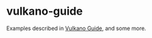 # vulkano-guide

Examples described in [Vulkano Guide](http://vulkano.rs/guide/introduction), and some more.